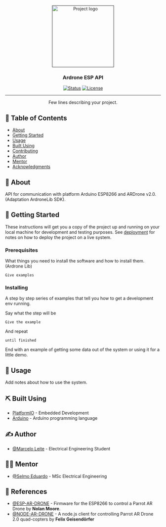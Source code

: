 <p align="center">
  <a href="" rel="noopener">
 <img width=200px height=200px src="https://i.imgur.com/6wj0hh6.jpg" alt="Project logo"></a>
</p>

<h3 align="center">Ardrone ESP API</h3>

<div align="center">

[![Status](https://img.shields.io/badge/status-active-success.svg)]()
[![License](https://img.shields.io/badge/license-MIT-blue.svg)](/LICENSE)
<!-- [![GitHub Issues](https://img.shields.io/github/issues/kylelobo/The-Documentation-Compendium.svg)](https://github.com/marcelo-leite/ardrone-control/issues) -->
<!-- [![GitHub Pull Requests](https://img.shields.io/github/issues-pr/kylelobo/The-Documentation-Compendium.svg)](https://github.com/kylelobo/The-Documentation-Compendium/pulls) -->


</div>

---

<p align="center"> Few lines describing your project.
    <br> 
</p>

## 📝 Table of Contents

- [About](#about)
- [Getting Started](#getting_started)
- [Usage](#usage)
- [Built Using](#built_using)
- [Contributing](../CONTRIBUTING.md)
- [Author](#author)
- [Mentor](#mentor)
- [Acknowledgments](#acknowledgement)

## 🧐 About <a name = "about"></a>

API for communication with platform Arduino ESP8266 and ARDrone v2.0. (Adaptation ArdroneLib SDK).

## 🏁 Getting Started <a name = "getting_started"></a>

These instructions will get you a copy of the project up and running on your local machine for development and testing purposes. See [deployment](#deployment) for notes on how to deploy the project on a live system.

### Prerequisites

What things you need to install the software and how to install them.(Ardrone Lib)

```
Give examples
```

### Installing

A step by step series of examples that tell you how to get a development env running.

Say what the step will be

```
Give the example
```

And repeat

```
until finished
```

End with an example of getting some data out of the system or using it for a little demo.

## 🎈 Usage <a name="usage"></a>

Add notes about how to use the system.

## ⛏️ Built Using <a name = "built_using"></a>

- [PlatformIO](https://platformio.org/) - Embedded Development
- [Arduino](https://www.arduino.cc/reference/) - Arduino programming language

## ✍️ Author <a name = "author"></a>

- [@Marcelo Leite](https://github.com/marcelo-leite) - Electrical Engineering Student

## 👨‍🏫 Mentor <a name = "mentor"></a>
- [@Selmo Eduardo](https://github.com/selmoeduardo) - MSc Electrical Engineering

## 🎉 References <a name = "acknowledgement"></a>
- [@ESP-AR-DRONE](https://github.com/nolanmoore/esp-ar-drone) - Firmware for the ESP8266 to control a Parrot AR Drone by **Nolan Moore**.
- [@NODE-AR-DRONE](https://github.com/felixge/node-ar-drone) - A node.js client for controlling Parrot AR Drone 2.0 quad-copters by **Felix Geisendörfer**


